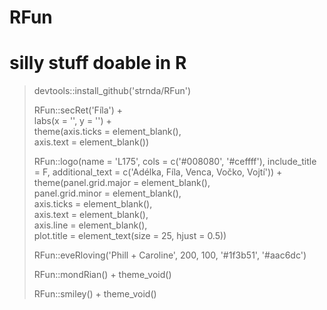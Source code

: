 # RFun
silly stuff doable in R
======

> devtools::install_github('strnda/RFun') 
> 
> RFun::secRet('Fíla') +    
>   labs(x = '', y = '') +    
>   theme(axis.ticks = element_blank(),    
>         axis.text = element_blank())
> 
> RFun::logo(name = 'L175', cols = c('#008080', '#ceffff'), include_title = F, additional_text = c('Adélka, Fíla, Venca, Vočko, Vojtí')) +    
>   theme(panel.grid.major = element_blank(),    
>         panel.grid.minor = element_blank(),    
>         axis.ticks = element_blank(),    
>         axis.text = element_blank(),    
>         axis.line = element_blank(),    
>         plot.title = element_text(size = 25, hjust = 0.5))    
> 
> RFun::eveRloving('Phill + Caroline', 200, 100, '#1f3b51', '#aac6dc')
> 
> RFun::mondRian() + theme_void()
> 
> RFun::smiley() + theme_void()
